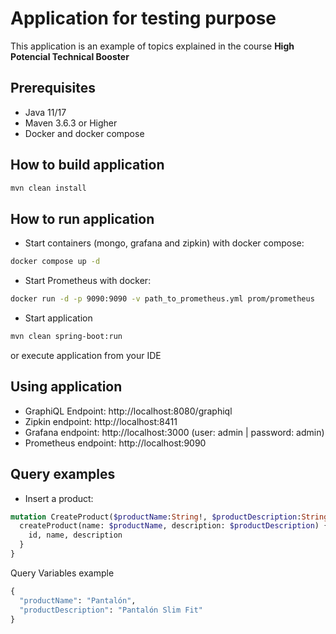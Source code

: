 # Application for testing purpose

This application is an example of topics explained in the course **High Potencial Technical Booster**

## Prerequisites

- Java 11/17
- Maven 3.6.3 or Higher
- Docker and docker compose

## How to build application

```bash
mvn clean install
```

## How to run application

- Start containers (mongo, grafana and zipkin) with docker compose:

```bash
docker compose up -d
```

- Start Prometheus with docker:

```bash
docker run -d -p 9090:9090 -v path_to_prometheus.yml prom/prometheus
```

- Start application

```bash
mvn clean spring-boot:run
```

or execute application from your IDE

## Using application

- GraphiQL Endpoint: http://localhost:8080/graphiql
- Zipkin endpoint: http://localhost:8411
- Grafana endpoint: http://localhost:3000
   (user: admin  | password: admin)
- Prometheus endpoint: http://localhost:9090

## Query examples

- Insert a product:

```graphql
mutation CreateProduct($productName:String!, $productDescription:String) {
  createProduct(name: $productName, description: $productDescription) {
    id, name, description
  }
}
```

Query Variables example
```graphql
{
  "productName": "Pantalón",
  "productDescription": "Pantalón Slim Fit"
}
```